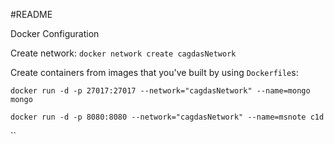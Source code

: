 #README

Docker Configuration

Create network: `docker network create cagdasNetwork
`

Create containers from images that you've built by using `Dockerfile`s:

`docker run -d -p 27017:27017 --network="cagdasNetwork" --name=mongo mongo`

`docker run -d -p 8080:8080 --network="cagdasNetwork" --name=msnote c1d`

``